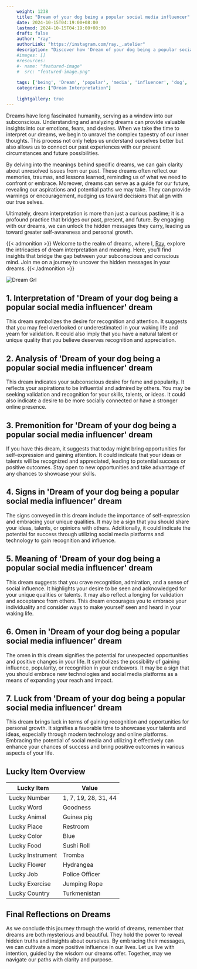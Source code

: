 ```yaml
---
    weight: 1238
    title: "Dream of your dog being a popular social media influencer"  # Assuming 'title' column exists
    date: 2024-10-15T04:19:00+08:00
    lastmod: 2024-10-15T04:19:00+08:00
    draft: false
    author: "ray"
    authorLink: "https://instagram.com/ray._.atelier"
    description: "Discover how 'Dream of your dog being a popular social media influencer' can interpret your future and uncover its significant meanings in your life."
    #images: []
    #resources:
    #- name: "featured-image"
    #  src: "featured-image.png"
    
    tags: ['being', 'Dream', 'popular', 'media', 'influencer', 'dog', 'social']
    categories: ["Dream Interpretation"]
    
    lightgallery: true
---
```

    
Dreams have long fascinated humanity, serving as a window into our subconscious. Understanding and analyzing dreams can provide valuable insights into our emotions, fears, and desires. When we take the time to interpret our dreams, we begin to unravel the complex tapestry of our inner thoughts. This process not only helps us understand ourselves better but also allows us to connect our past experiences with our present circumstances and future possibilities.

By delving into the meanings behind specific dreams, we can gain clarity about unresolved issues from our past. These dreams often reflect our memories, traumas, and lessons learned, reminding us of what we need to confront or embrace. Moreover, dreams can serve as a guide for our future, revealing our aspirations and potential paths we may take. They can provide warnings or encouragement, nudging us toward decisions that align with our true selves.

Ultimately, dream interpretation is more than just a curious pastime; it is a profound practice that bridges our past, present, and future. By engaging with our dreams, we can unlock the hidden messages they carry, leading us toward greater self-awareness and personal growth.

{{< admonition >}}
Welcome to the realm of dreams, where I, [Ray](https://instagram.com/ray._.atelier), explore the intricacies of dream interpretation and meaning. Here, you’ll find insights that bridge the gap between your subconscious and conscious mind. Join me on a journey to uncover the hidden messages in your dreams.
{{< /admonition >}}

![Dream Grl](https://cdn.pixabay.com/photo/2017/11/02/03/35/gothic-2910057_1280.jpg "Dream Grl")

## 1. Interpretation of 'Dream of your dog being a popular social media influencer' dream
 This dream symbolizes the desire for recognition and attention. It suggests that you may feel overlooked or underestimated in your waking life and yearn for validation. It could also imply that you have a natural talent or unique quality that you believe deserves recognition and appreciation.

## 2. Analysis of 'Dream of your dog being a popular social media influencer' dream
 This dream indicates your subconscious desire for fame and popularity. It reflects your aspirations to be influential and admired by others. You may be seeking validation and recognition for your skills, talents, or ideas. It could also indicate a desire to be more socially connected or have a stronger online presence.

## 3. Premonition for 'Dream of your dog being a popular social media influencer' dream
 If you have this dream, it suggests that today might bring opportunities for self-expression and gaining attention. It could indicate that your ideas or talents will be recognized and appreciated, leading to potential success or positive outcomes. Stay open to new opportunities and take advantage of any chances to showcase your skills.

## 4. Signs in 'Dream of your dog being a popular social media influencer' dream
 The signs conveyed in this dream include the importance of self-expression and embracing your unique qualities. It may be a sign that you should share your ideas, talents, or opinions with others. Additionally, it could indicate the potential for success through utilizing social media platforms and technology to gain recognition and influence.

## 5. Meaning of 'Dream of your dog being a popular social media influencer' dream
 This dream suggests that you crave recognition, admiration, and a sense of social influence. It highlights your desire to be seen and acknowledged for your unique qualities or talents. It may also reflect a longing for validation and acceptance from others. This dream encourages you to embrace your individuality and consider ways to make yourself seen and heard in your waking life.

## 6. Omen in 'Dream of your dog being a popular social media influencer' dream
 The omen in this dream signifies the potential for unexpected opportunities and positive changes in your life. It symbolizes the possibility of gaining influence, popularity, or recognition in your endeavors. It may be a sign that you should embrace new technologies and social media platforms as a means of expanding your reach and impact.

## 7. Luck from 'Dream of your dog being a popular social media influencer' dream
 This dream brings luck in terms of gaining recognition and opportunities for personal growth. It signifies a favorable time to showcase your talents and ideas, especially through modern technology and online platforms. Embracing the potential of social media and utilizing it effectively can enhance your chances of success and bring positive outcomes in various aspects of your life.

## Lucky Item Overview
| Lucky Item          | Value              |
|---------------|--------------------|
| Lucky Number        | 1, 7, 19, 28, 31, 44  |
| Lucky Word          | Goodness |
| Lucky Animal        | Guinea pig |
| Lucky Place         | Restroom     |
| Lucky Color         | Blue     |
| Lucky Food          | Sushi Roll      |
| Lucky Instrument    | Tromba |
| Lucky Flower        | Hydrangea    |
| Lucky Job           | Police Officer       |
| Lucky Exercise      | Jumping Rope  |
| Lucky Country       | Turkmenistan    |


##  Final Reflections on Dreams

As we conclude this journey through the world of dreams, remember that dreams are both mysterious and beautiful. They hold the power to reveal hidden truths and insights about ourselves. By embracing their messages, we can cultivate a more positive influence in our lives. Let us live with intention, guided by the wisdom our dreams offer. Together, may we navigate our paths with clarity and purpose.
